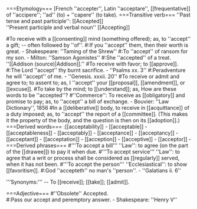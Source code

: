 ===Etymology===
[French ''accepter'', Latin ''acceptare'', [[frequentative]] of ''accipere''; ''ad'' (to) + ''capere'' (to take).
===Transitive verb===
''Past tense and past participle'': [[Accepted]]<br>
''Present participle and verbal noun'' [[Accepting]]

#To receive with a [[consenting]] mind (something offered); as, to ''accept'' a gift; -- often followed by ''of''.
#:If you ''accept'' them, then their worth is great. - Shakespeare: ''Taming of the Shrew''
#:To ''accept'' of ransom for my son. - Milton: ''Samson Agonistes''
#:She ''accepted'' of a treat. ''[[Addison (source)|Addison]].''
#To receive with favor; to [[approve]].
#:The Lord ''accept'' thy burnt sacrifice. - ''Psalms xx. 3''
#:Peradventure he will ''accept'' of me. - ''Genesis. xxxii. 20''
#To receive or admit and agree to; to assent to; as, I ''accept'' your [[proposal]], [[amendment]], or [[excuse]].
#To take by the mind; to [[understand]]; as, How are these words to be ''accepted''?
#''Commerce'': To receive as [[obligatory]] and promise to pay; as, to ''accept'' a bill of exchange. - Bouvier: ''Law Dictionary'', 1856
#In a [[deliberative]] body, to receive in [[acquittance]] of a duty imposed; as, to ''accept'' the report of a [[committee]]. (This makes it the property of the body, and the question is then on its [[adoption]].)
===Derived words===
:[[acceptability]] - [[acceptable]] - [[acceptableness]] - [[acceptably]] - [[acceptance]] - [[acceptancy]] - [[acceptant]] - [[acceptation]] - [[acception]] - [[acceptive]] - [[acceptor]] - 
===Derived phrases===
#'''To accept a bill''' ''Law'': to agree (on the part of the [[drawee]]) to pay it when due. 
#'''To accept service''' ''Law'': to agree that a writ or process shall be considered as [[regularly]] served, when it has not been. 
#'''To accept the person''' ''Ecclesiastical'': to show [[favoritism]].
#:God ''accepteth'' no man's ''person''. - ''Galatians ii. 6''

'''Synonyms:''' -- To [[receive]]; [[take]]; [[admit]]. 


===Adjective===
#''Obsolete'' Accepted.  
#:Pass our accept and peremptory answer. - Shakespeare: ''Henry V''